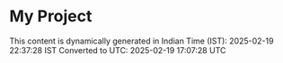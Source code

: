 # My Project

This content is dynamically generated in Indian Time (IST): 2025-02-19 22:37:28 IST
Converted to UTC: 2025-02-19 17:07:28 UTC
